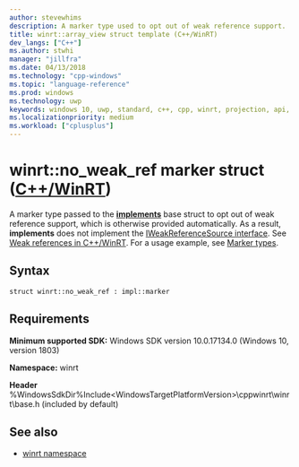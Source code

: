 ```yaml
---
author: stevewhims
description: A marker type used to opt out of weak reference support.
title: winrt::array_view struct template (C++/WinRT)
dev_langs: ["C++"]
ms.author: stwhi
manager: "jillfra"
ms.date: 04/13/2018
ms.technology: "cpp-windows"
ms.topic: "language-reference"
ms.prod: windows
ms.technology: uwp
keywords: windows 10, uwp, standard, c++, cpp, winrt, projection, api, reference, marker, type
ms.localizationpriority: medium
ms.workload: ["cplusplus"]
---
```


# winrt::no_weak_ref marker struct ([C++/WinRT](/windows/uwp/cpp-and-winrt-apis/intro-to-using-cpp-with-winrt))
A marker type passed to the [**implements**](implements.md) base struct to opt out of weak reference support, which is otherwise provided automatically. As a result, **implements** does not implement the [IWeakReferenceSource interface](https://msdn.microsoft.com/library/windows/desktop/hh802476). See [Weak references in C++/WinRT](/windows/uwp/cpp-and-winrt-apis/weak-references.md). For a usage example, see [Marker types](implements.md#marker-types).

## Syntax
```cppwinrt
struct winrt::no_weak_ref : impl::marker
```

## Requirements
**Minimum supported SDK:** Windows SDK version 10.0.17134.0 (Windows 10, version 1803)

**Namespace:** winrt

**Header** %WindowsSdkDir%Include\<WindowsTargetPlatformVersion>\cppwinrt\winrt\base.h (included by default)

## See also 
* [winrt namespace](winrt.md)
